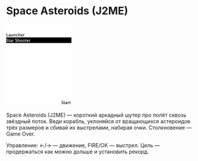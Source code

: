 # Space Asteroids (J2ME)

![preview](preview.gif)

Space Asteroids (J2ME) — короткий аркадный шутер про полёт сквозь звёздный поток.
Веди корабль, уклоняйся от вращающихся астероидов трёх размеров и сбивай их выстрелами, набирая очки. Столкновение — Game Over.

Управление: ←/→ — движение, FIRE/ОК — выстрел.
Цель — продержаться как можно дольше и установить рекорд.

